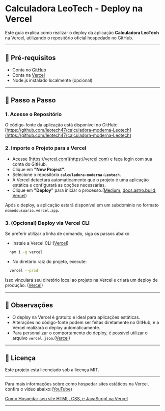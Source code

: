 # Calculadora LeoTech - Deploy na Vercel

Este guia explica como realizar o deploy da aplicação **Calculadora LeoTech** na Vercel, utilizando o repositório oficial hospedado no GitHub.

---

## 🔧 Pré-requisitos

* Conta no [GitHub](https://github.com/)
* Conta na [Vercel](https://vercel.com/)
* Node.js instalado localmente (opcional)

---

## 🚀 Passo a Passo

### 1. Acesse o Repositório

O código-fonte da aplicação está disponível no GitHub: [https://github.com/leotech47/calculadora-moderna-Leotech](https://github.com/leotech47/calculadora-moderna-Leotech)

### 2. Importe o Projeto para a Vercel

* Acesse [https://vercel.com](https://vercel.com) e faça login com sua conta do GitHub.
* Clique em **"New Project"**.
* Selecione o repositório **`calculadora-moderna-Leotech`**.
* A Vercel detectará automaticamente que o projeto é uma aplicação estática e configurará as opções necessárias.
* Clique em **"Deploy"** para iniciar o processo.([Medium][1], [docs.astro.build][2], [Vercel][3])

Após o deploy, a aplicação estará disponível em um subdomínio no formato `nomedousuario.vercel.app`.

### 3. (Opcional) Deploy via Vercel CLI

Se preferir utilizar a linha de comando, siga os passos abaixo:

* Instale a Vercel CLI:([Vercel][4])

```bash
  npm i -g vercel
```



* No diretório raiz do projeto, execute:

```bash
  vercel --prod
```



Isso vinculará seu diretório local ao projeto na Vercel e criará um deploy de produção. ([Vercel][5])

---

## 📌 Observações

* O deploy na Vercel é gratuito e ideal para aplicações estáticas.
* Alterações no código-fonte podem ser feitas diretamente no GitHub, e a Vercel realizará o deploy automaticamente.
* Para personalizar o comportamento do deploy, é possível utilizar o arquivo `vercel.json`.([Vercel][6])

---

## 📄 Licença

Este projeto está licenciado sob a licença MIT.

---

Para mais informações sobre como hospedar sites estáticos na Vercel, confira o vídeo abaixo:([YouTube][7])

[Como Hospedar seu site HTML, CSS, e JavaScript na Vercel](https://www.youtube.com/watch?v=JhIPcDpgNGw)

[1]: https://medium.com/%40lgoesmontes/como-fazer-o-deploy-do-meu-site-em-3-passos-com-o-vercel-f3619cab4d0b?utm_source=chatgpt.com "Como fazer o deploy do meu site em 3 passos com o Vercel"
[2]: https://docs.astro.build/pt-br/guides/deploy/vercel/?utm_source=chatgpt.com "Faça o deploy do seu site Astro na Vercel | Docs"
[3]: https://vercel.com/guides/deploying-react-with-vercel?utm_source=chatgpt.com "How to Deploy a React Site with Vercel"
[4]: https://vercel.com/guides/deploying-vuejs-to-vercel?utm_source=chatgpt.com "How to Deploy a Vue.js Site with Vercel"
[5]: https://vercel.com/docs/deployments?utm_source=chatgpt.com "Deploying to Vercel"
[6]: https://vercel.com/docs/cli/deploy?utm_source=chatgpt.com "vercel deploy"
[7]: https://www.youtube.com/watch?v=JhIPcDpgNGw&utm_source=chatgpt.com "Como Hospedar seu site HTML, CSS, e JavaScript na Vercel ..."

---

